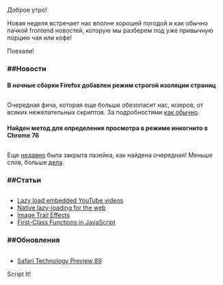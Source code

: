 Доброе утро!

Новая неделя встречает нас вполне хорошей погодой и как обычно пачкой frontend новостей, которую мы разберем под уже привычную порцию чая или кофе!

Поехали!

### ##Новости

#### В ночные сборки Firefox добавлен режим строгой изоляции страниц

##

Очередная фича, которая еще больше обезопасит нас, юзеров, от всяких нежелательных скриптов. За подробностями [как обычно](https://vk.com/away.php?to=https%3A%2F%2Fwww.opennet.ru%2Fopennews%2Fart.shtml%3Fnum%3D51263).

#### Найден метод для определения просмотра в режиме инкогнито в Chrome 76

##

Еще [недавно](https://vk.com/away.php?to=https%3A%2F%2Fwww.opennet.ru%2Fopennews%2Fart.shtml%3Fnum%3D51122) была закрыта лазейка, как найдена очередная! Меньше слов, больше [дела](https://vk.com/away.php?to=https%3A%2F%2Fwww.opennet.ru%2Fopennews%2Fart.shtml%3Fnum%3D51226).

### ##Статьи

##

- [Lazy load embedded YouTube videos](https://vk.com/away.php?to=https%3A%2F%2Fdev.to%2Fhaggen%2Flazy-load-embedded-youtube-videos-520g)
- [Native lazy-loading for the web](https://vk.com/away.php?to=https%3A%2F%2Fweb.dev%2Fnative-lazy-loading)
- [Image Trail Effects](https://vk.com/away.php?to=https%3A%2F%2Ftympanus.net%2Fcodrops%2F2019%2F08%2F07%2Fimage-trail-effects%2F)
- [First-Class Functions in JavaScript](https://vk.com/away.php?to=https%3A%2F%2Fnick.scialli.me%2Ffirst-class-functions-in-javascript%2F)

### ##Обновления

##

- [Safari Technology Preview 89](https://vk.com/away.php?to=https%3A%2F%2Fwebkit.org%2Fblog%2F9497%2Frelease-notes-for-safari-technology-preview-89%2F)

Script It!
